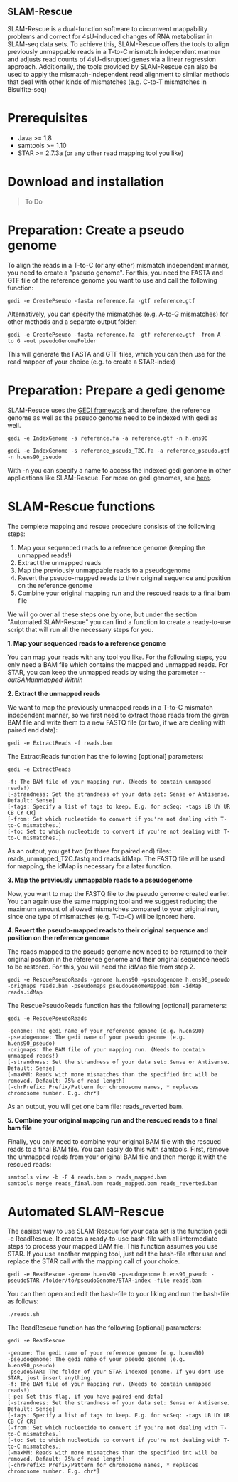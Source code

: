## SLAM-Rescue
SLAM-Rescue is a dual-function software to circumvent mappability problems and correct for 4sU-induced changes of RNA metabolism in SLAM-seq data sets. To achieve this, SLAM-Rescue offers the tools to align previously unmappable reads in a T-to-C mismatch independent manner and adjusts read counts of 4sU-disrupted genes via a linear regression approach. Additionally, the tools provided by SLAM-Rescue can also be used to apply the mismatch-independent read alignment to similar methods that deal with other kinds of mismatches (e.g. C-to-T mismatches in Bisulfite-seq) 

# Prerequisites
- Java >= 1.8
- samtools >= 1.10
- STAR >= 2.7.3a (or any other read mapping tool you like)

# Download and installation

> To Do

# Preparation: Create a pseudo genome

To align the reads in a T-to-C (or any other) mismatch independent manner, you need to create a "pseudo genome". For this, you need the FASTA and GTF file of the reference genome you want to use and call the following function:

    gedi -e CreatePseudo -fasta reference.fa -gtf reference.gtf

Alternatively, you can specify the mismatches (e.g. A-to-G mismatches) for other methods and a separate output folder:

    gedi -e CreatePseudo -fasta reference.fa -gtf reference.gtf -from A -to G -out pseudoGenomeFolder

This will generate the FASTA and GTF files, which you can then use for the read mapper of your choice (e.g. to create a STAR-index)

# Preparation: Prepare a gedi genome

SLAM-Resuce uses the [GEDI framework](https://github.com/erhard-lab/gedi) and therefore, the reference genome as well as the pseudo genome need to be indexed with gedi as well.

    gedi -e IndexGenome -s reference.fa -a reference.gtf -n h.ens90

    gedi -e IndexGenome -s reference_pseudo_T2C.fa -a reference_pseudo.gtf -n h.ens90_pseudo

With -n you can specify a name to access the indexed gedi genome in other applications like SLAM-Rescue. For more on gedi genomes, see [here](https://github.com/erhard-lab/gedi/wiki/Genomic).


# SLAM-Rescue functions

The complete mapping and rescue procedure consists of the following steps:

1. Map your sequenced reads to a reference genome (keeping the unmapped reads!)
2. Extract the unmapped reads
3. Map the previously unmappable reads to a pseudogenome
4. Revert the pseudo-mapped reads to their original sequence and position on the reference genome
5. Combine your original mapping run and the rescued reads to a final bam file

We will go over all these steps one by one, but under the section "Automated SLAM-Rescue" you can find a function to create a ready-to-use script that will run all the necessary steps for you.

**1. Map your sequenced reads to a reference genome**

You can map your reads with any tool you like. For the following steps, you only need a BAM file which contains the mapped and unmapped reads.
For STAR, you can keep the unmapped reads by using the parameter *--outSAMunmapped Within*

**2. Extract the unmapped reads** 

We want to map the previously unmapped reads in a T-to-C mismatch independent manner, so we first need to extract those reads from the given BAM file and write them to a new FASTQ file (or two, if we are dealing with paired end data):

    gedi -e ExtractReads -f reads.bam

The ExtractReads function has the following [optional] parameters:

    gedi -e ExtractReads
    
    -f: The BAM file of your mapping run. (Needs to contain unmapped reads!)
    [-strandness: Set the strandness of your data set: Sense or Antisense. Default: Sense]
    [-tags: Specify a list of tags to keep. E.g. for scSeq: -tags UB UY UR CB CY CR]
    [-from: Set which nucleotide to convert if you're not dealing with T-to-C mismatches.]
    [-to: Set to which nucleotide to convert if you're not dealing with T-to-C mismatches.]
    
As an output, you get two (or three for paired end) files: reads_unmapped_T2C.fastq and reads.idMap.
The FASTQ file will be used for mapping, the idMap is necessary for a later function.

**3. Map the previously unmappable reads to a pseudogenome**

Now, you want to map the FASTQ file to the pseudo genome created earlier. You can again use the same mapping tool and we suggest reducing the maximum amount of allowed mismatches compared to your original run, since one type of mismatches (e.g. T-to-C) will be ignored here.

**4. Revert the pseudo-mapped reads to their original sequence and position on the reference genome**

The reads mapped to the pseudo genome now need to be returned to their original position in the reference genome and their original sequence needs to be restored. For this, you will need the idMap file from step 2.

    gedi -e RescuePseudoReads -genome h.ens90 -pseudogenome h.ens90_pseudo -origmaps reads.bam -pseudomaps pseudoGenomeMapped.bam -idMap reads.idMap

The RescuePseudoReads function has the following [optional] parameters:

    gedi -e RescuePseudoReads
    
    -genome: The gedi name of your reference genome (e.g. h.ens90)
    -pseudogenome: The gedi name of your pseudo geonme (e.g. h.ens90_pseudo)
    -origmaps: The BAM file of your mapping run. (Needs to contain unmapped reads!)
    [-strandness: Set the strandness of your data set: Sense or Antisense. Default: Sense]
    [-maxMM: Reads with more mismatches than the specified int will be removed. Default: 75% of read length]
    [-chrPrefix: Prefix/Pattern for chromosome names, * replaces chromosome number. E.g. chr*]
    
As an output, you will get one bam file: reads_reverted.bam.

**5. Combine your original mapping run and the rescued reads to a final bam file**

Finally, you only need to combine your original BAM file with the rescued reads to a final BAM file. You can easily do this with samtools.
First, remove the unmapped reads from your original BAM file and then merge it with the rescued reads:
    
    samtools view -b -F 4 reads.bam > reads_mapped.bam
    samtools merge reads_final.bam reads_mapped.bam reads_reverted.bam

# Automated SLAM-Rescue

The easiest way to use SLAM-Rescue for your data set is the function gedi -e ReadRescue. It creates a ready-to-use bash-file with all intermediate steps to process your mapped BAM file. This function assumes you use STAR. If you use another mapping tool, just edit the bash-file after use and replace the STAR call with the mapping call of your choice.


    gedi -e ReadRescue -genome h.ens90 -pseudogenome h.ens90_pseudo -pseudoSTAR /folder/to/pseudoGenome/STAR-index -file reads.bam


You can then open and edit the bash-file to your liking and run the bash-file as follows:

    ./reads.sh


The ReadRescue function has the following [optional] parameters:

    gedi -e ReadRescue
    
    -genome: The gedi name of your reference genome (e.g. h.ens90)
    -pseudogenome: The gedi name of your pseudo geonme (e.g. h.ens90_pseudo)
    -pseudoSTAR: The folder of your STAR-indexed genome. If you dont use STAR, just insert anything.
    -f: The BAM file of your mapping run. (Needs to contain unmapped reads!)
    [-pe: Set this flag, if you have paired-end data]
    [-strandness: Set the strandness of your data set: Sense or Antisense. Default: Sense]
    [-tags: Specify a list of tags to keep. E.g. for scSeq: -tags UB UY UR CB CY CR]
    [-from: Set which nucleotide to convert if you're not dealing with T-to-C mismatches.]
    [-to: Set to which nucleotide to convert if you're not dealing with T-to-C mismatches.]
    [-maxMM: Reads with more mismatches than the specified int will be removed. Default: 75% of read length]
    [-chrPrefix: Prefix/Pattern for chromosome names, * replaces chromosome number. E.g. chr*]


